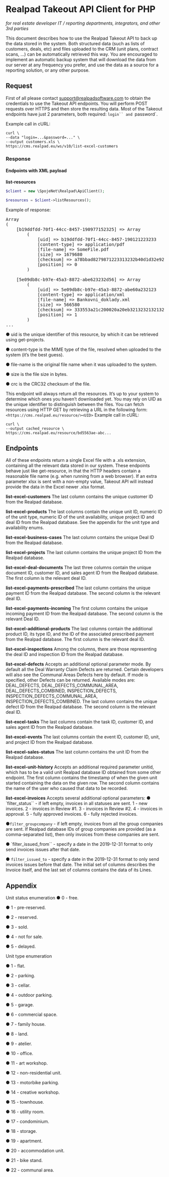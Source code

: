 # Realpad Takeout API Client for PHP

*for real estate developer IT / reporting departments, integrators, and other 3rd parties*

This document describes how to use the Realpad Takeout API to back up the data stored in the
system. Both structured data (such as lists of customers, deals, etc) and files uploaded to the
CRM (unit plans, contract scans, ...) can be automatically retrieved this way. You are
encouraged to implement an automatic backup system that will download the data from our
server at any frequency you prefer, and use the data as a source for a reporting solution, or any
other purpose.

## Request

First of all please contact <support@realpadsoftware.com> to obtain the credentials to use the
Takeout API endpoints. You will perform POST requests over HTTPS and then store the
resulting data. Most of the Takeout endpoints have just 2 parameters, both required: `login`` and
`password`.

Example call in cURL:

```shell
curl \
--data "login=...&password=..." \
--output customers.xls \
https://cms.realpad.eu/ws/v10/list-excel-customers
```

### Response

#### Endpoints with XML payload

**list-resources**

```php
$client = new \SpojeNet\Realpad\ApiClient();

$resources = $client->listResources();
```

Example of response:

<pre>
Array
(
    [b19ddfdd-70f1-44cc-8457-190977152325] => Array
        (
            [uid] => b19ddfdd-70f1-44cc-8457-190121223233
            [content-type] => application/pdf
            [file-name] => SomeFile.pdf
            [size] => 1679680
            [checksum] => a78bbad8279871223313232b40d1d32e92060be06ea16bf4eeece8c503b6369b
            [position] => 0
        )

    [5e09db8c-b97e-45a3-8872-abe623232d56] => Array
        (
            [uid] => 5e09db8c-b97e-45a3-8872-abe60a232123
            [content-type] => application/xml
            [file-name] => Bankovni_doklady.xml
            [size] => 566580
            [checksum] => 333553a21c200020a20eb3213232132132132114903eb9aa8e4a1ca7030373e8
            [position] => 1
        )
...
</pre>


● uid is the unique identifier of this resource, by which it can be retrieved using
get-projects.

● content-type is the MIME type of the file, resolved when uploaded to the system (it’s
the best guess).

● file-name is the original file name when it was uploaded to the system.

● size is the file size in bytes.

● crc is the CRC32 checksum of the file.

This endpoint will always return all the resources. It’s up to your system to determine which
ones you haven’t downloaded yet. You may rely on UID as the unique identifier to distinguish
between the files. You can fetch resources using HTTP GET by retrieving a URL in the following
form: `<https://cms.realpad.eu/resource/><UID>`
Example call in cURL:

```shell
curl \
--output cached_resource \
https://cms.realpad.eu/resource/bd5563ae-abc...
```

## Endpoints

All of these endpoints return a single Excel file with a .xls extension, containing all the relevant
data stored in our system. These endpoints behave just like get-resource, in that the HTTP
headers contain a reasonable file name (e.g. when running from a web browser).
If an extra parameter xlsx is sent with a non-empty value, Takeout API will instead provide the
data in the Excel newer .xlsx format.

**list-excel-customers**
The last column contains the unique customer ID from the Realpad database.

**list-excel-products**
The last columns contain the unique unit ID, numeric ID of the unit type, numeric ID of the unit
availability, unique project ID and deal ID from the Realpad database. See the appendix for the
unit type and availability enums.

**list-excel-business-cases**
The last column contains the unique Deal ID from the Realpad database.

**list-excel-projects**
The last column contains the unique project ID from the Realpad database.

**list-excel-deal-documents**
The last three columns contain the unique document ID, customer ID, and sales agent ID from
the Realpad database. The first column is the relevant deal ID.

**list-excel-payments-prescribed**
The last column contains the unique payment ID from the Realpad database. The second
column is the relevant deal ID.

**list-excel-payments-incoming**
The first column contains the unique incoming payment ID from the Realpad database. The
second column is the relevant Deal ID.

**list-excel-additional-products**
The last columns contain the additional product ID, its type ID, and the ID of the associated
prescribed payment from the Realpad database. The first column is the relevant deal ID.

**list-excel-inspections**
Among the columns, there are those representing the deal ID and inspection ID from the
Realpad database.

**list-excel-defects**
Accepts an additional optional parameter mode. By default all the Deal Warranty Claim Defects
are returned. Certain developers will also see the Communal Areas Defects here by default. If
mode is specified, other Defects can be returned. Available modes are: DEAL_DEFECTS,
DEAL_DEFECTS_COMMUNAL_AREA, DEAL_DEFECTS_COMBINED, INSPECTION_DEFECTS,
INSPECTION_DEFECTS_COMMUNAL_AREA, INSPECTION_DEFECTS_COMBINED.
The last column contains the unique defect ID from the Realpad database. The second column
is the relevant deal ID.

**list-excel-tasks**
The last columns contain the task ID, customer ID, and sales agent ID from the Realpad
database.

**list-excel-events**
The last columns contain the event ID, customer ID, unit, and project ID from the Realpad
database.

**list-excel-sales-status**
The last column contains the unit ID from the Realpad database.

**list-excel-unit-history**
Accepts an additional required parameter unitid, which has to be a valid unit Realpad database
ID obtained from some other endpoint.
The first column contains the timestamp of when the given unit started containing the data on
the given row. The second column contains the name of the user who caused that data to be
recorded.

**list-excel-invoices**
Accepts several additional optional parameters:
● `filter_status`` - if left empty, invoices in all statuses are sent. 1 - new invoices. 2 -
invoices in Review #1. 3 - invoices in Review #2. 4 - invoices in approval. 5 - fully
approved invoices. 6 - fully rejected invoices.

●`filter_groupcompany` - if left empty, invoices from all the group companies are sent. If
Realpad database IDs of group companies are provided (as a comma-separated list),
then only invoices from these companies are sent.

● `filter_issued_from`` - specify a date in the 2019-12-31 format to only send invoices
issues after that date.

● `filter_issued_to` - specify a date in the 2019-12-31 format to only send invoices issues
before that date.
The initial set of columns describes the Invoice itself, and the last set of columns contains the
data of its Lines.

## Appendix

Unit status enumeration
● 0 - free.

● 1 - pre-reserved.

● 2 - reserved.

● 3 - sold.

● 4 - not for sale.

● 5 - delayed.

Unit type enumeration

● 1 - flat.

● 2 - parking.

● 3 - cellar.

● 4 - outdoor parking.

● 5 - garage.

● 6 - commercial space.

● 7 - family house.

● 8 - land.

● 9 - atelier.

● 10 - office.

● 11 - art workshop.

● 12 - non-residential unit.

● 13 - motorbike parking.

● 14 - creative workshop.

● 15 - townhouse.

● 16 - utility room.

● 17 - condominium.

● 18 - storage.

● 19 - apartment.

● 20 - accommodation unit.

● 21 - bike stand.

● 22 - communal area.
